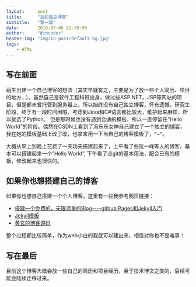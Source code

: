 ```yaml
---
layout:     post
title:      "我的独立博客"
subtitle:   "第一篇"
date:       2016-07-06 22:30:00
author:     "Wincoder"
header-img: "img/in-post/default-bg.jpg"
tags:
    - HTML
---
```


## 写在前面

萌生出建一个自己博客的想法（其实早就有之，主要是为了放一些个人简历、项目的地方…）。虽然自己是软件工程科班出身，做过些ASP.NET，JSP等网站的项目，但是都未曾托管到服务器上，所以始终没有自己独立博客，怀有遗憾。研究生阶段，终于有一段时间闲暇，考虑到Java和C#语言都比较大，维护起来麻烦，所以就选了Python。
但是那时候也没有遇到合适的模板，所以一直停留在“Hello World”的阶段。偶然在CSDN上看到了冯乐乐女神自己建立了一个独立的[博客](http://candycat1992.github.io/)，我在她的模板基础上改了改，也拿来用一下当自己的博客模板了，^~^。

大概从早上到晚上花费了一天功夫搭建起来了，上午看了些阮一峰等人的博客，基本可以搭建起来一个“Hello World”, 下午看了点git的基本用法，配合已有的模板，修改起来也很快的。

## 如果你也想搭建自己的博客

如果你也想自己搭建一个个人博客，这里有一些我参考网页链接：

* [搭建一个免费的，无限流量的Blog----github Pages和Jekyll入门](http://www.ruanyifeng.com/blog/2012/08/blogging_with_jekyll.html)
* [Jekyll模板](http://cenalulu.github.io/jekyll/choose-a-template-for-your-blog/)
* [黄玄的博客源码](https://github.com/huxpro/huxpro.github.io/)

整个过程都比较简单，作为web小白的我就可以建出来，相信对你也不是难事！

## 写在最后

目前这个博客大概会放一些自己的简历和项目经历，至于技术博文之类的，后续可能会陆续迁移过来。
